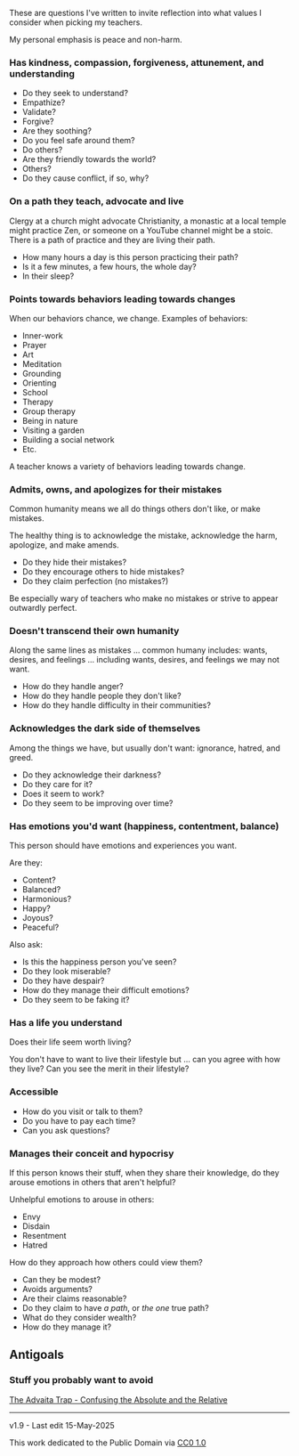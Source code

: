 ﻿These are questions I've written to invite reflection into what values I consider when picking my teachers.

My personal emphasis is peace and non-harm.

### Has kindness, compassion, forgiveness, attunement, and understanding

- Do they seek to understand? 
- Empathize? 
- Validate? 
- Forgive? 
- Are they soothing? 
- Do you feel safe around them? 
- Do others? 
- Are they friendly towards the world? 
- Others? 
- Do they cause conflict, if so, why?

### On a path they teach, advocate and live

Clergy at a church might advocate Christianity, a monastic at a local temple might practice Zen, or someone on a YouTube channel might be a stoic. There is a path of practice and they are living their path. 

- How many hours a day is this person practicing their path? 
- Is it a few minutes, a few hours, the whole day? 
- In their sleep?

### Points towards behaviors leading towards changes

When our behaviors chance, we change. Examples of behaviors:

- Inner-work
- Prayer
- Art
- Meditation
- Grounding
- Orienting
- School
- Therapy 
- Group therapy 
- Being in nature
- Visiting a garden
- Building a social network
- Etc.

A teacher knows a variety of behaviors leading towards change.

### Admits, owns, and apologizes for their mistakes

Common humanity means we all do things others don't like, or make mistakes.

The healthy thing is to acknowledge the mistake, acknowledge the harm, apologize, and make amends.

- Do they hide their mistakes? 
- Do they encourage others to hide mistakes? 
- Do they claim perfection (no mistakes?)

Be especially wary of teachers who make no mistakes or strive to appear outwardly perfect.
  
### Doesn't transcend their own humanity

Along the same lines as mistakes ... common humany includes: wants, desires, and feelings ... including wants, desires, and feelings we may not want. 

- How do they handle anger? 
- How do they handle people they don't like?
- How do they handle difficulty in their communities?

### Acknowledges the dark side of themselves

Among the things we have, but usually don't want: ignorance, hatred, and greed.

- Do they acknowledge their darkness?
- Do they care for it?
- Does it seem to work?
- Do they seem to be improving over time?
 
### Has  emotions  you'd want (happiness, contentment, balance)

This person should have emotions and experiences you want. 

Are they:

- Content? 
- Balanced? 
- Harmonious? 
- Happy? 
- Joyous? 
- Peaceful?

Also ask: 

- Is this the happiness person you've seen? 
- Do they look miserable? 
- Do they have despair? 
- How do they manage their difficult emotions?
- Do they seem to be faking it?
  
### Has a life you understand

Does their life seem worth living? 

You don't have to want to live their lifestyle but ... can you agree with how they live? Can you see the merit in their lifestyle?

### Accessible 

- How do you visit or talk to them? 
- Do you have to pay each time? 
- Can you ask questions?

### Manages their conceit and hypocrisy

If this person knows their stuff, when they share their knowledge, do they arouse emotions in others that aren't helpful? 

Unhelpful emotions to arouse in others:
- Envy
- Disdain
- Resentment
- Hatred

How do they approach how others could view them?

- Can they be modest? 
- Avoids arguments? 
- Are their claims reasonable? 
- Do they claim to have _a path_, or  _the one_  true path? 
- What do they consider wealth? 
- How do they manage it?

## Antigoals
### Stuff you probably want to avoid

[The Advaita Trap - Confusing the Absolute and the Relative](https://www.youtube.com/watch?v=4KXidr0z1RY)


-----

v1.9 - Last edit 15-May-2025 
 
This work dedicated to the Public Domain via [CC0 1.0](https://creativecommons.org/publicdomain/zero/1.0/)

